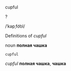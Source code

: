 cupful

?

/ˈkəpˌfo͝ol/

Definitions of _cupful_

noun
**полная чашка**

    cupful

_cupful_
**полная чашка**, **чашка**